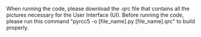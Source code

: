 When running the code, please download the .qrc file that contains all the pictures necessary for the User Interface (UI). Before running the code, please run this command "pyrcc5 -o [file_name].py [file_name].qrc" to build properly. 

